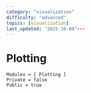 ```yaml
---
category: "visualization"
difficulty: "advanced"
topics: [visualization]
last_updated: "2025-10-04"---
---
```


# Plotting

```@autodocs
Modules = [ Plotting ]
Private = false
Public = true
```
